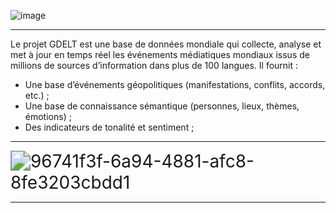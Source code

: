 ![image](https://github.com/user-attachments/assets/44604982-9484-47f5-bf76-42d21fbb1650)

****
Le projet GDELT est une base de données mondiale qui collecte, analyse et met à jour en temps réel les événements médiatiques mondiaux issus de millions de sources d’information dans plus de 100 langues.
Il fournit :
- Une base d’événements géopolitiques (manifestations, conflits, accords, etc.) ; 
- Une base de connaissance sémantique (personnes, lieux, thèmes, émotions) ; 
- Des indicateurs de tonalité et sentiment ; 

****
<img title="" src="objectif.png" alt="96741f3f-6a94-4881-afc8-8fe3203cbdd1" data-align="center" style="zoom:200%;">

***

